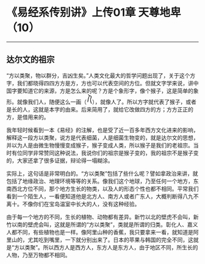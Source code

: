 # 《易经系传别讲》上传01章 天尊地卑（10）

------

## 达尔文的祖宗

“方以类聚，物以群分，吉凶生矣。”人类文化最大的哲学问题出现了，关于这个方字，我们都晓得四四方方是方，方也可以代表空间的方位。但就文字学来说，讲中国字要知道它的来源，方是怎么来的呢？方是个象形字，像个猴子，这是简单的象形。就像我们人，随便这么一画（![img](%E8%BE%BE%E5%B0%94%E6%96%87%E7%9A%84%E7%A5%96%E5%AE%97/ren.png)），就像人了。所以方字就代表了猴子，或者是长的人，这就是本字的由来。后来简用了，就给它改做四方的方；方方正正的方，是借用来的。

我年轻时候看到一本《易经》的注解，也是受了近一百多年西方文化进来的影响，解释这一段方以类聚，说方是代表细菌，人是细菌生物变的，就是达尔文的思想，并以为人是由微生物慢慢变成猴子，猴子变成人类，所以猴子是我们的老祖宗。当时有位同学非常赞同这种说法，我说你们的祖宗是猴子变的，我的祖宗不是猴子变的，大家还拿了很多证据，辩论得一塌糊涂。

实际上，这句话是非常明白的。“方以类聚”包括了些什么呢？譬如拿政治来讲，就包括了地缘政治、地理环境等等的关系。像我们这个地球，乃至任何一个地方，东南西北方位不同，那个地方生长的物类，以及人的形态个性也都不相同。平常我们看到一个陌生人，一看便知道他是北方人、南方人或者广东人，大概判断得八九不离十。不像你们在宝岛温室中长大的人，没有这种经验。

由于每一个地方的不同，生长的植物、动物都有差异。新竹以北的壁虎不会叫，新竹以南的壁虎会叫，这就是所谓的“方以类聚”，类就是所谓的归类。彰化人、嘉义人都不同，有些植物也是一样。像阿里山种的香蕉，我只要拿来一看，就知道是阿里山的，尤其吃到嘴里，一下就分别出来了。日本的苹果与韩国的完全不同，这就是“方以类聚”。所以西方人是西方人，东方人是东方人，由于地区不同，所生长的人物，乃至万物都不相同。